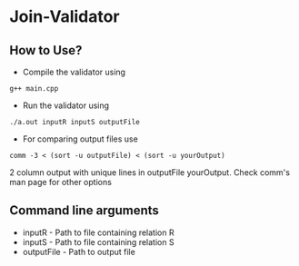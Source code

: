 # Join-Validator

## How to Use?
* Compile the validator using   
```
g++ main.cpp
```
* Run the validator using 
```
./a.out inputR inputS outputFile
```
* For comparing output files use
```
comm -3 < (sort -u outputFile) < (sort -u yourOutput)
```
2 column output with unique lines in outputFile yourOutput. Check comm's man page for other options

## Command line arguments
* inputR - Path to file containing relation R
* inputS - Path to file containing relation S
* outputFile - Path to output file


